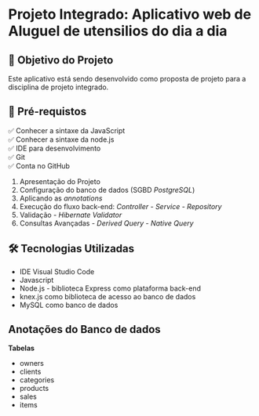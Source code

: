 <h1>Projeto Integrado: Aplicativo web de Aluguel de utensilios do dia a dia</h1>

<h2>🎯 Objetivo do Projeto</h2>

<p>Este aplicativo está sendo desenvolvido como proposta de projeto para a disciplina de projeto integrado.<br>




<h2>
🛑 Pré-requistos
</h2>

✅ Conhecer a sintaxe da JavaScript<br>
✅ Conhecer a sintaxe da node.js<br>
✅ IDE para desenvolvimento<br>
✅ Git<br>
✅ Conta no GitHub<br>



<ol>
    <li> Apresentação do Projeto  </li>
    <li> Configuração do banco de dados (SGBD <em>PostgreSQL</em>)</li>
    <li> Aplicando as <em>annotations</em></li>
    <li>Execução do fluxo back-end: <em>Controller - Service - Repository</em></li>
    <li>Validação - <em>Hibernate Validator</em> </li>
    <li>Consultas Avançadas - <em>Derived Query - Native Query</em></li>
</ol>

<h2>🛠 Tecnologias Utilizadas</h2>

<ul>
    <li>IDE Visual Studio Code</li>
    <li>Javascript </li>
    <li>Node.js - biblioteca Express como plataforma back-end</li>    
    <li>knex.js como biblioteca de acesso ao banco de dados</li>
    <li>MySQL como banco de dados</li>
</ul>


<h2>Anotações do Banco de dados</h2>

<strong>Tabelas</strong>
<ul>
    <li>owners</li>
    <li>clients </li>
    <li>categories</li>
    <li>products</li>
    <li>sales</li>
    <li>items</li>   
</ul>




